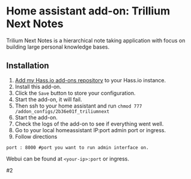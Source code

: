 # Home assistant add-on: Trillium Next Notes
Trilium Next Notes is a hierarchical note taking application with focus on building large personal knowledge bases. 

## Installation

1. [Add my Hass.io add-ons repository][repository] to your Hass.io instance.
1. Install this add-on.
1. Click the `Save` button to store your configuration.
1. Start the add-on, it will fail.
1. Then ssh to your home assistant and run `chmod 777 /addon_configs/2b36e01f_triliumnext`
1. Start the add-on.
1. Check the logs of the add-on to see if everything went well.
1. Go to your local homeassistant IP:port admin port or ingress.
1. Follow directions

```
port : 8000 #port you want to run admin interface on.
```

Webui can be found at `<your-ip>:port` or ingress.

[repository]: https://github.com/jsittner/homeassistant-addons


#2
